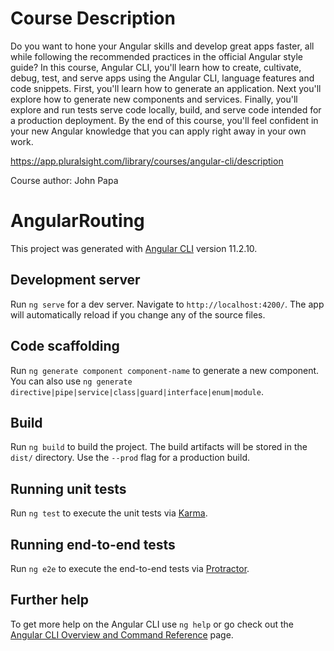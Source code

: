 # Course Description

Do you want to hone your Angular skills and develop great apps faster, all while following the recommended practices in the official Angular style guide? In this course, Angular CLI, you'll learn how to create, cultivate, debug, test, and serve apps using the Angular CLI, language features and code snippets. First, you'll learn how to generate an application. Next you'll explore how to generate new components and services. Finally, you'll explore and run tests serve code locally, build, and serve code intended for a production deployment. By the end of this course, you'll feel confident in your new Angular knowledge that you can apply right away in your own work.

https://app.pluralsight.com/library/courses/angular-cli/description

Course author: John Papa


# AngularRouting

This project was generated with [Angular CLI](https://github.com/angular/angular-cli) version 11.2.10.

## Development server

Run `ng serve` for a dev server. Navigate to `http://localhost:4200/`. The app will automatically reload if you change any of the source files.

## Code scaffolding

Run `ng generate component component-name` to generate a new component. You can also use `ng generate directive|pipe|service|class|guard|interface|enum|module`.

## Build

Run `ng build` to build the project. The build artifacts will be stored in the `dist/` directory. Use the `--prod` flag for a production build.

## Running unit tests

Run `ng test` to execute the unit tests via [Karma](https://karma-runner.github.io).

## Running end-to-end tests

Run `ng e2e` to execute the end-to-end tests via [Protractor](http://www.protractortest.org/).

## Further help

To get more help on the Angular CLI use `ng help` or go check out the [Angular CLI Overview and Command Reference](https://angular.io/cli) page.
